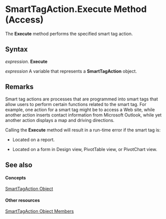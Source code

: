 
# SmartTagAction.Execute Method (Access)

The  **Execute** method performs the specified smart tag action.


## Syntax

 _expression_. **Execute**

 _expression_ A variable that represents a **SmartTagAction** object.


## Remarks

Smart tag actions are processes that are programmed into smart tags that allow users to perform certain functions related to the smart tag. For example, one action for a smart tag might be to access a Web site, while another action inserts contact information from Microsoft Outlook, while yet another action displays a map and driving directions.

Calling the  **Execute** method will result in a run-time error if the smart tag is:


- Located on a report.
    
- Located on a form in Design view, PivotTable view, or PivotChart view.
    

## See also


#### Concepts


[SmartTagAction Object](77f25c95-80cd-9b31-c68e-7c0205692e6a.md)
#### Other resources


[SmartTagAction Object Members](73bf7437-5518-855c-3abf-bb06e5705a12.md)